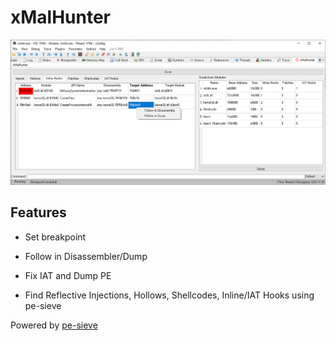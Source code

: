 # xMalHunter

![](images/inline_hook.png)

## Features

* Set breakpoint
* Follow in Disassembler/Dump
* Fix IAT and Dump PE

* Find Reflective Injections, Hollows, Shellcodes, Inline/IAT Hooks using pe-sieve

Powered by [pe-sieve](https://github.com/hasherezade/pe-sieve)